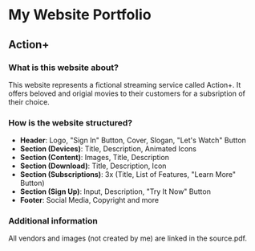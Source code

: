 # My Website Portfolio
## Action+
### What is this website about?
This website represents a fictional streaming service called Action+. It offers beloved and origial movies to their customers for a subsription of their choice.
### How is the website structured?
* **Header**: Logo, "Sign In" Button, Cover, Slogan, "Let's Watch" Button
* **Section (Devices)**: Title, Description, Animated Icons
* **Section (Content)**: Images, Title, Description
* **Section (Download)**: Title, Description, Icon
* **Section (Subscriptions)**: 3x (Title, List of Features, "Learn More" Button)
* **Section (Sign Up)**: Input, Description, "Try It Now" Button
* **Footer**: Social Media, Copyright and more
### Additional information
All vendors and images (not created by me) are linked in the source.pdf.
